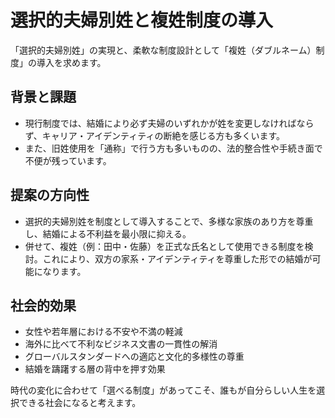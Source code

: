# 選択的夫婦別姓と複姓制度の導入

「選択的夫婦別姓」の実現と、柔軟な制度設計として「複姓（ダブルネーム）制度」の導入を求めます。

## 背景と課題
* 現行制度では、結婚により必ず夫婦のいずれかが姓を変更しなければならず、キャリア・アイデンティティの断絶を感じる方も多くいます。
* また、旧姓使用を「通称」で行う方も多いものの、法的整合性や手続き面で不便が残っています。

## 提案の方向性
* 選択的夫婦別姓を制度として導入することで、多様な家族のあり方を尊重し、結婚による不利益を最小限に抑える。
* 併せて、複姓（例：田中・佐藤）を正式な氏名として使用できる制度を検討。これにより、双方の家系・アイデンティティを尊重した形での結婚が可能になります。

## 社会的効果
* 女性や若年層における不安や不満の軽減
* 海外に比べて不利なビジネス文書の一貫性の解消
* グローバルスタンダードへの適応と文化的多様性の尊重
* 結婚を躊躇する層の背中を押す効果

時代の変化に合わせて「選べる制度」があってこそ、誰もが自分らしい人生を選択できる社会になると考えます。